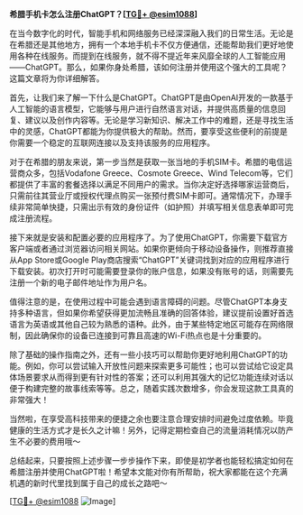 **希腊手机卡怎么注册ChatGPT？[[TG💪+ @esim1088](https://t.me/s/esim1088)]**

在当今数字化的时代，智能手机和网络服务已经深深融入我们的日常生活。无论是在希腊还是其他地方，拥有一个本地手机卡不仅方便通信，还能帮助我们更好地使用各种在线服务。而提到在线服务，就不得不提近年来风靡全球的人工智能应用——ChatGPT。那么，如果你身处希腊，该如何注册并使用这个强大的工具呢？这篇文章将为你详细解答。

首先，让我们来了解一下什么是ChatGPT。ChatGPT是由OpenAI开发的一款基于人工智能的语言模型，它能够与用户进行自然语言对话，并提供高质量的信息回复、建议以及创作内容等。无论是学习新知识、解决工作中的难题，还是寻找生活中的灵感，ChatGPT都能为你提供极大的帮助。然而，要享受这些便利的前提是你需要一个稳定的互联网连接以及支持该服务的应用程序。

对于在希腊的朋友来说，第一步当然是获取一张当地的手机SIM卡。希腊的电信运营商众多，包括Vodafone Greece、Cosmote Greece、Wind Telecom等，它们都提供了丰富的套餐选择以满足不同用户的需求。当你决定好选择哪家运营商后，只需前往其营业厅或授权代理点购买一张预付费SIM卡即可。通常情况下，办理手续非常简单快捷，只需出示有效的身份证件（如护照）并填写相关信息表单即可完成注册流程。

接下来就是安装和配置必要的应用程序了。为了使用ChatGPT，你需要下载官方客户端或者通过浏览器访问相关网站。如果你更倾向于移动设备操作，则推荐直接从App Store或Google Play商店搜索“ChatGPT”关键词找到对应的应用程序进行下载安装。初次打开时可能需要登录你的账户信息，如果没有账号的话，则需要先注册一个新的电子邮件地址作为用户名。

值得注意的是，在使用过程中可能会遇到语言障碍的问题。尽管ChatGPT本身支持多种语言，但如果你希望获得更加流畅且准确的回答体验，建议提前设置好首选语言为英语或其他自己较为熟悉的语种。此外，由于某些特定地区可能存在网络限制，因此确保你的设备已连接到可靠且高速的Wi-Fi热点也是十分重要的。

除了基础的操作指南之外，还有一些小技巧可以帮助你更好地利用ChatGPT的功能。例如，你可以尝试输入开放性问题来探索更多可能性；也可以尝试给它设定具体场景要求从而得到更有针对性的答案；还可以利用其强大的记忆功能连续对话以便于构建完整的故事线索等等。总之，随着实践次数增多，你会发现这款工具真的非常强大！

当然啦，在享受高科技带来的便捷之余也要注意合理安排时间避免过度依赖。毕竟健康的生活方式才是长久之计嘛！另外，记得定期检查自己的流量消耗情况以防产生不必要的费用哦～

总结起来，只要按照上述步骤一步步操作下来，即使是初学者也能轻松搞定如何在希腊注册并使用ChatGPT啦！希望本文能对你有所帮助，祝大家都能在这个充满机遇的新时代里找到属于自己的成长之路吧～

[[TG💪+ @esim1088](https://t.me/s/esim1088) ![Image](https://i.postimg.cc/4NQfJmqS/Snipaste-2025-05-13-00-14-12.png)]
